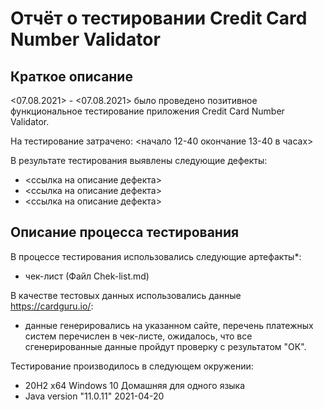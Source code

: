 # Отчёт о тестировании Credit Card Number Validator

## Краткое описание

<07.08.2021> - <07.08.2021> было проведено позитивное функциональное тестирование 
приложения Credit Card Number Validator.

На тестирование затрачено: <начало 12-40 окончание 13-40 в часах>

В результате тестирования выявлены следующие дефекты:
* <ссылка на описание дефекта>
* <ссылка на описание дефекта>
* <ссылка на описание дефекта>

## Описание процесса тестирования

В процессе тестирования использовались следующие артефакты*:
* чек-лист (Файл Chek-list.md)

В качестве тестовых данных использовались данные <https://cardguru.io/>:
* данные генерировались на указанном сайте, перечень платежных систем перечислен в чек-листе, ожидалось, что все сгенерированные данные пройдут проверку с результатом "ОК".

Тестирование производилось в следующем окружении:
* 20H2 x64 Windows 10 Домашняя для одного языка
* Java version "11.0.11" 2021-04-20
